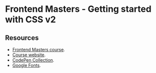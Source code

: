 # Frontend Masters - Getting started with CSS v2

## Resources

- [Frontend Masters course](https://frontendmasters.com/courses/getting-started-css-v2/).
- [Course website](https://gettingstartedwith.css.education/index.html).
- [CodePen Collection](https://codepen.io/collection/adObmY).
- [Google Fonts](https://fonts.google.com/).

